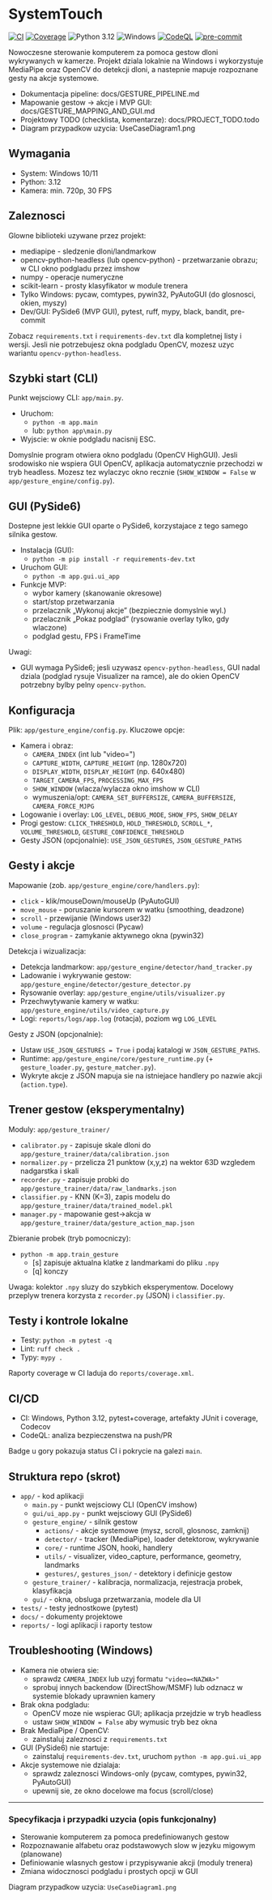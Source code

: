 # SystemTouch

[![CI](https://img.shields.io/github/actions/workflow/status/mitahezyf/SysTouch-pracainz/ci.yml?branch=main&style=for-the-badge&logo=github)](https://github.com/mitahezyf/SysTouch-pracainz/actions/workflows/ci.yml)
[![Coverage](https://img.shields.io/codecov/c/github/mitahezyf/SysTouch-pracainz?branch=main&style=for-the-badge&logo=codecov)](https://codecov.io/gh/mitahezyf/SysTouch-pracainz)
![Python 3.12](https://img.shields.io/badge/Python-3.12-3776AB?style=for-the-badge&logo=python&logoColor=white)
![Windows](https://img.shields.io/badge/Windows-0078D6?style=for-the-badge&logo=windows&logoColor=white) 
[![CodeQL](https://img.shields.io/github/actions/workflow/status/mitahezyf/SysTouch-pracainz/codeql.yml?branch=main&label=CodeQL&style=for-the-badge&logo=github)](https://github.com/mitahezyf/SysTouch-pracainz/actions/workflows/codeql.yml)
[![pre-commit](https://img.shields.io/badge/pre--commit-enabled-brightgreen?style=for-the-badge&logo=pre-commit&logoColor=white)](https://github.com/pre-commit/pre-commit)


Nowoczesne sterowanie komputerem za pomoca gestow dloni wykrywanych w kamerze. Projekt dziala lokalnie na Windows i wykorzystuje MediaPipe oraz OpenCV do detekcji dloni, a nastepnie mapuje rozpoznane gesty na akcje systemowe.

- Dokumentacja pipeline: docs/GESTURE_PIPELINE.md
- Mapowanie gestow -> akcje i MVP GUI: docs/GESTURE_MAPPING_AND_GUI.md
- Projektowy TODO (checklista, komentarze): docs/PROJECT_TODO.todo
- Diagram przypadkow uzycia: UseCaseDiagram1.png

## Wymagania
- System: Windows 10/11
- Python: 3.12
- Kamera: min. 720p, 30 FPS

## Zaleznosci
Glowne biblioteki uzywane przez projekt:
- mediapipe - sledzenie dloni/landmarkow
- opencv-python-headless (lub opencv-python) - przetwarzanie obrazu; w CLI okno podgladu przez imshow
- numpy - operacje numeryczne
- scikit-learn - prosty klasyfikator w module trenera
- Tylko Windows: pycaw, comtypes, pywin32, PyAutoGUI (do glosnosci, okien, myszy)
- Dev/GUI: PySide6 (MVP GUI), pytest, ruff, mypy, black, bandit, pre-commit

Zobacz `requirements.txt` i `requirements-dev.txt` dla kompletnej listy i wersji. Jesli nie potrzebujesz okna podgladu OpenCV, mozesz uzyc wariantu `opencv-python-headless`.

## Szybki start (CLI)
Punkt wejsciowy CLI: `app/main.py`.
- Uruchom:
  - `python -m app.main`
  - lub: `python app\main.py`
- Wyjscie: w oknie podgladu nacisnij ESC.

Domyslnie program otwiera okno podgladu (OpenCV HighGUI). Jesli srodowisko nie wspiera GUI OpenCV, aplikacja automatycznie przechodzi w tryb headless. Mozesz tez wylaczyc okno recznie (`SHOW_WINDOW = False` w `app/gesture_engine/config.py`).

## GUI (PySide6)
Dostepne jest lekkie GUI oparte o PySide6, korzystajace z tego samego silnika gestow.

- Instalacja (GUI):
  - `python -m pip install -r requirements-dev.txt`
- Uruchom GUI:
  - `python -m app.gui.ui_app`
- Funkcje MVP:
  - wybor kamery (skanowanie okresowe)
  - start/stop przetwarzania
  - przelacznik „Wykonuj akcje” (bezpiecznie domyslnie wyl.)
  - przelacznik „Pokaz podglad” (rysowanie overlay tylko, gdy wlaczone)
  - podglad gestu, FPS i FrameTime

Uwagi:
- GUI wymaga PySide6; jesli uzywasz `opencv-python-headless`, GUI nadal dziala (podglad rysuje Visualizer na ramce), ale do okien OpenCV potrzebny bylby pelny `opencv-python`.

## Konfiguracja
Plik: `app/gesture_engine/config.py`. Kluczowe opcje:
- Kamera i obraz:
  - `CAMERA_INDEX` (int lub "video=<NAZWA>")
  - `CAPTURE_WIDTH`, `CAPTURE_HEIGHT` (np. 1280x720)
  - `DISPLAY_WIDTH`, `DISPLAY_HEIGHT` (np. 640x480)
  - `TARGET_CAMERA_FPS`, `PROCESSING_MAX_FPS`
  - `SHOW_WINDOW` (wlacza/wylacza okno imshow w CLI)
  - wymuszenia/opt: `CAMERA_SET_BUFFERSIZE`, `CAMERA_BUFFERSIZE`, `CAMERA_FORCE_MJPG`
- Logowanie i overlay: `LOG_LEVEL`, `DEBUG_MODE`, `SHOW_FPS`, `SHOW_DELAY`
- Progi gestow: `CLICK_THRESHOLD`, `HOLD_THRESHOLD`, `SCROLL_*`, `VOLUME_THRESHOLD`, `GESTURE_CONFIDENCE_THRESHOLD`
- Gesty JSON (opcjonalnie): `USE_JSON_GESTURES`, `JSON_GESTURE_PATHS`

## Gesty i akcje
Mapowanie (zob. `app/gesture_engine/core/handlers.py`):
- `click` - klik/mouseDown/mouseUp (PyAutoGUI)
- `move_mouse` - poruszanie kursorem w watku (smoothing, deadzone)
- `scroll` - przewijanie (Windows user32)
- `volume` - regulacja glosnosci (Pycaw)
- `close_program` - zamykanie aktywnego okna (pywin32)

Detekcja i wizualizacja:
- Detekcja landmarkow: `app/gesture_engine/detector/hand_tracker.py`
- Ladowanie i wykrywanie gestow: `app/gesture_engine/detector/gesture_detector.py`
- Rysowanie overlay: `app/gesture_engine/utils/visualizer.py`
- Przechwytywanie kamery w watku: `app/gesture_engine/utils/video_capture.py`
- Logi: `reports/logs/app.log` (rotacja), poziom wg `LOG_LEVEL`

Gesty z JSON (opcjonalnie):
- Ustaw `USE_JSON_GESTURES = True` i podaj katalogi w `JSON_GESTURE_PATHS`.
- Runtime: `app/gesture_engine/core/gesture_runtime.py` (+ `gesture_loader.py`, `gesture_matcher.py`).
- Wykryte akcje z JSON mapuja sie na istniejace handlery po nazwie akcji (`action.type`).

## Trener gestow (eksperymentalny)
Moduly: `app/gesture_trainer/`
- `calibrator.py` - zapisuje skale dloni do `app/gesture_trainer/data/calibration.json`
- `normalizer.py` - przelicza 21 punktow (x,y,z) na wektor 63D wzgledem nadgarstka i skali
- `recorder.py` - zapisuje probki do `app/gesture_trainer/data/raw_landmarks.json`
- `classifier.py` - KNN (K=3), zapis modelu do `app/gesture_trainer/data/trained_model.pkl`
- `manager.py` - mapowanie gest->akcja w `app/gesture_trainer/data/gesture_action_map.json`

Zbieranie probek (tryb pomocniczy):
- `python -m app.train_gesture`
  - [s] zapisuje aktualna klatke z landmarkami do pliku `.npy`
  - [q] konczy

Uwaga: kolektor `.npy` sluzy do szybkich eksperymentow. Docelowy przeplyw trenera korzysta z `recorder.py` (JSON) i `classifier.py`.

## Testy i kontrole lokalne
- Testy: `python -m pytest -q`
- Lint: `ruff check .`
- Typy: `mypy .`

Raporty coverage w CI laduja do `reports/coverage.xml`.

## CI/CD
- CI: Windows, Python 3.12, pytest+coverage, artefakty JUnit i coverage, Codecov
- CodeQL: analiza bezpieczenstwa na push/PR

Badge u gory pokazuja status CI i pokrycie na galezi `main`.

## Struktura repo (skrot)
- `app/` - kod aplikacji
  - `main.py` - punkt wejsciowy CLI (OpenCV imshow)
  - `gui/ui_app.py` - punkt wejsciowy GUI (PySide6)
  - `gesture_engine/` - silnik gestow
    - `actions/` - akcje systemowe (mysz, scroll, glosnosc, zamknij)
    - `detector/` - tracker (MediaPipe), loader detektorow, wykrywanie
    - `core/` - runtime JSON, hooki, handlery
    - `utils/` - visualizer, video_capture, performance, geometry, landmarks
    - `gestures/`, `gestures_json/` - detektory i definicje gestow
  - `gesture_trainer/` - kalibracja, normalizacja, rejestracja probek, klasyfikacja
  - `gui/` - okna, obsluga przetwarzania, modele dla UI
- `tests/` - testy jednostkowe (pytest)
- `docs/` - dokumenty projektowe
- `reports/` - logi aplikacji i raporty testow

## Troubleshooting (Windows)
- Kamera nie otwiera sie:
  - sprawdz `CAMERA_INDEX` lub uzyj formatu `"video=<NAZWA>"`
  - sprobuj innych backendow (DirectShow/MSMF) lub odznacz w systemie blokady uprawnien kamery
- Brak okna podgladu:
  - OpenCV moze nie wspierac GUI; aplikacja przejdzie w tryb headless
  - ustaw `SHOW_WINDOW = False` aby wymusic tryb bez okna
- Brak MediaPipe / OpenCV:
  - zainstaluj zaleznosci z `requirements.txt`
- GUI (PySide6) nie startuje:
  - zainstaluj `requirements-dev.txt`, uruchom `python -m app.gui.ui_app`
- Akcje systemowe nie dzialaja:
  - sprawdz zaleznosci Windows-only (pycaw, comtypes, pywin32, PyAutoGUI)
  - upewnij sie, ze okno docelowe ma focus (scroll/close)

---

### Specyfikacja i przypadki uzycia (opis funkcjonalny)

- Sterowanie komputerem za pomoca predefiniowanych gestow
- Rozpoznawanie alfabetu oraz podstawowych slow w jezyku migowym (planowane)
- Definiowanie wlasnych gestow i przypisywanie akcji (moduly trenera)
- Zmiana widocznosci podgladu i prostych opcji w GUI

Diagram przypadkow uzycia: `UseCaseDiagram1.png`
